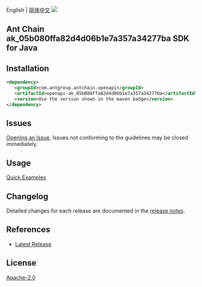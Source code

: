 English | [简体中文](README-CN.md)
![](https://aliyunsdk-pages.alicdn.com/icons/AlibabaCloud.svg)

## Ant Chain ak_05b080ffa82d4d06b1e7a357a34277ba SDK for Java

## Installation

```xml
<dependency>
   <groupId>com.antgroup.antchain.openapi</groupId>
   <artifactId>openapi-ak_05b080ffa82d4d06b1e7a357a34277ba</artifactId>
   <version>Use the version shown in the maven badge</version>
</dependency>
```

## Issues
[Opening an Issue](https://github.com/alipay/antchain-openapi-prod-sdk/issues/new), Issues not conforming to the guidelines may be closed immediately.

## Usage
[Quick Examples](https://github.com/alipay/antchain-openapi-prod-sdk/blob/master/docs/0-Examples-EN.md#quick-examples)

## Changelog
Detailed changes for each release are documented in the [release notes](./ChangeLog.txt).

## References
* [Latest Release](https://github.com/alipay/antchain-openapi-prod-sdk/)

## License
[Apache-2.0](http://www.apache.org/licenses/LICENSE-2.0)

